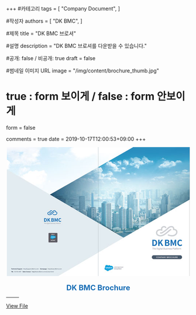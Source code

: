 +++
#카테고리
tags = [
    "Company Document",
]

#작성자
authors = [
    "DK BMC",
]

#제목
title = "DK BMC 브로셔"

#설명
description = "DK BMC 브로셔를 다운받을 수 있습니다."

#공개: false / 비공개: true
draft = false

#썸네일 이미지 URL
image = "/img/content/brochure_thumb.jpg"

# true : form 보이게 / false : form 안보이게
form = false

comments = true
date = 2019-10-17T12:00:53+09:00
+++

<!-- 게시글 내용 -->
<img src="/img/content/brochure_thumb.jpg" style="display:block;margin:0 auto;" alt=""/>
<p style="font-size:20px;font-weight:bold;text-align:center;color:#176db5;margin-bottom:0;">DK BMC Brochure</p>
<hr style="width:35px;"/>

<a href="http://dkbmc.com/lib/files/dkbmc_brochure.pdf" class="content-btn__a" target="_blank">
View File</a>
